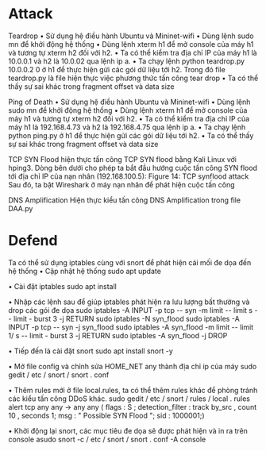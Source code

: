 # Attack

Teardrop
  • Sử dụng hệ điều hành Ubuntu và Mininet-wifi 
  • Dùng lệnh sudo mn để khởi động hệ thống
  • Dùng lệnh xterm h1 để mở console của máy h1 và tương tự xterm h2 đối với h2.
  • Ta có thể kiểm tra địa chỉ IP của máy h1 là 10.0.0.1 và h2 là 10.0.02 qua lệnh ip a.
  • Ta chạy lệnh python teardrop.py 10.0.0.2 0 ở h1 để thực hiện gửi các gói dữ liệu tới h2.
  Trong đó file teardrop.py là file hiện thực việc phương thức tấn công tear drop
  • Ta có thể thấy sự sai khác trong fragment offset và data size
  
Ping of Death
• Sử dụng hệ điều hành Ubuntu và Mininet-wifi
• Dùng lệnh sudo mn để khởi động hệ thống
• Dùng lệnh xterm h1 để mở console của máy h1 và tương tự xterm h2 đối với h2.
• Ta có thể kiểm tra địa chỉ IP của máy h1 là 192.168.4.73 và h2 là 192.168.4.75 qua lệnh
ip a.
• Ta chạy lệnh python ping.py ở h1 để thực hiện gửi các gói dữ liệu tới h2.
• Ta có thể thấy sự sai khác trong fragment offset và data size

TCP SYN Flood
hiện thực tấn công TCP SYN flood bằng Kali Linux với hping3.
Dòng bên dưới cho phép ta bắt đầu hướng cuộc tấn công SYN flood tới địa chỉ IP của nạn
nhân (192.168.100.5):
Figure 14: TCP synflood attack
Sau đó, ta bật Wireshark ở máy nạn nhân để phát hiện cuộc tấn công

DNS Amplification
Hiện thực kiểu tấn công DNS Amplification trong file DAA.py

# Defend

Ta có thể sử dụng iptables cùng với snort để phát hiện cái mối đe dọa đến hệ thống
  • Cập nhật hệ thống
    sudo apt update

  • Cài đặt iptables
    sudo apt install

  • Nhập các lệnh sau để giúp iptables phát hiện ra lưu lượng bất thường và drop các gói đe dọa
    sudo iptables -A INPUT -p tcp -- syn -m limit -- limit
    s -- limit - burst 3 -j RETURN
    sudo iptables -N syn_flood
    sudo iptables -A INPUT -p tcp -- syn -j syn_flood
    sudo iptables -A syn_flood -m limit -- limit 1/ s --
    limit - burst 3 -j RETURN
    sudo iptables -A syn_flood -j DROP

  • Tiếp đến là cài đặt snort
    sudo apt install snort -y
    
  • Mở file config và chỉnh sửa HOME_NET any thành địa chỉ ip của máy
    sudo gedit / etc / snort / snort . conf

  • Thêm rules mới ở file local.rules, ta có thể thêm rules khác để phòng tránh các kiểu tấn
công DDoS khác.
    sudo gedit / etc / snort / rules / local . rules
    alert tcp any any -> any any ( flags : S ;
    detection_filter : track by_src , count 10 , seconds 1;
    msg : " Possible SYN Flood "; sid : 1000001;)

  • Khởi động lại snort, các mục tiêu đe dọa sẽ được phát hiện và in ra trên console
    asudo snort -c / etc / snort / snort . conf -A console
